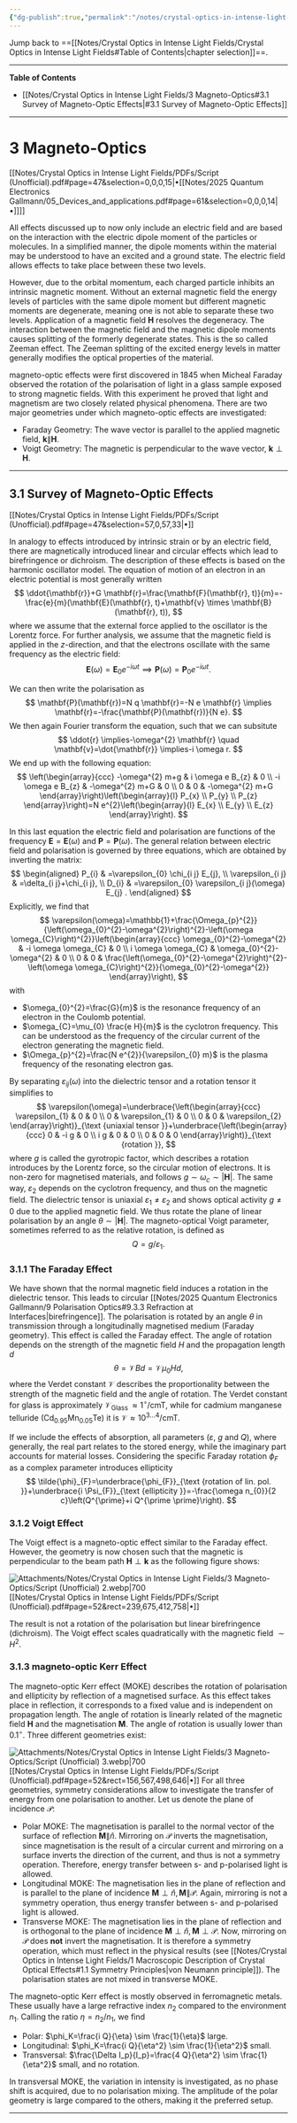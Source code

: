 ```yaml
---
{"dg-publish":true,"permalink":"/notes/crystal-optics-in-intense-light-fields/3-magneto-optics/","hide":"true","updated":"2025-05-20T17:14:45.000+02:00"}
---
```


Jump back to ==[[Notes/Crystal Optics in Intense Light Fields/Crystal Optics in Intense Light Fields#Table of Contents\|chapter selection]]==.

---
**Table of Contents**

- [[Notes/Crystal Optics in Intense Light Fields/3 Magneto-Optics#3.1 Survey of Magneto-Optic Effects\|#3.1 Survey of Magneto-Optic Effects]]
---
# 3 Magneto-Optics
[[Notes/Crystal Optics in Intense Light Fields/PDFs/Script (Unofficial).pdf#page=47&selection=0,0,0,15|•[[Notes/2025 Quantum Electronics Gallmann/05_Devices_and_applications.pdf#page=61&selection=0,0,0,14|•]]]]

All effects discussed up to now only include an electric field and are based on the interaction with the electric dipole moment of the particles or molecules. In a simplified manner, the dipole moments within the material may be understood to have an excited and a ground state. The electric field allows effects to take place between these two levels.

However, due to the orbital momentum, each charged particle inhibits an intrinsic magnetic moment. Without an external magnetic field the energy levels of particles with the same dipole moment but different magnetic moments are degenerate, meaning one is not able to separate these two levels. Application of a magnetic field $\mathbf{H}$ resolves the degeneracy. The interaction between the magnetic field and the magnetic dipole moments causes splitting of the formerly degenerate states. This is the so called Zeeman effect. The Zeeman splitting of the excited energy levels in matter generally modifies the optical properties of the material.

magneto-optic effects were first discovered in 1845 when Micheal Faraday observed the rotation of the polarisation of light in a glass sample exposed to strong magnetic fields. With this experiment he proved that light and magnetism are two closely related physical phenomena. There are two major geometries under which magneto-optic effects are investigated:

- Faraday Geometry: The wave vector is parallel to the applied magnetic field, $\mathbf{k} \| \mathbf{H}$.
- Voigt Geometry: The magnetic is perpendicular to the wave vector, $\mathbf{k} \perp \mathbf{H}$.

---
## 3.1 Survey of Magneto-Optic Effects
[[Notes/Crystal Optics in Intense Light Fields/PDFs/Script (Unofficial).pdf#page=47&selection=57,0,57,33|•]]

In analogy to effects introduced by intrinsic strain or by an electric field, there are magnetically introduced linear and circular effects which lead to birefringence or dichroism. The description of these effects is based on the harmonic oscillator model. The equation of motion of an electron in an electric potential is most generally written
$$
\ddot{\mathbf{r}}+G \mathbf{r}=\frac{\mathbf{F}(\mathbf{r}, t)}{m}=-\frac{e}{m}(\mathbf{E}(\mathbf{r}, t)+\mathbf{v} \times \mathbf{B}(\mathbf{r}, t)),
$$
where we assume that the external force applied to the oscillator is the Lorentz force. For further analysis, we assume that the magnetic field is applied in the $z$-direction, and that the electrons oscillate with the same frequency as the electric field:
$$
\mathbf{E}(\omega)=\mathbf{E}_{0} e^{-i \omega t} \implies \mathbf{P}(\omega)=\mathbf{P}_{0} e^{-i \omega t}.
$$

We can then write the polarisation as
$$
\mathbf{P}(\mathbf{r})=N q \mathbf{r}=-N e \mathbf{r} \implies \mathbf{r}=-\frac{\mathbf{P}(\mathbf{r})}{N e}.
$$
We then again Fourier transform the equation, such that we can subsitute
$$
\ddot{r} \implies-\omega^{2} \mathbf{r} \quad \mathbf{v}=\dot{\mathbf{r}} \implies-i \omega r.
$$
We end up with the following equation:
$$
\left(\begin{array}{ccc}
-\omega^{2} m+g & i \omega e B_{z} & 0 \\
-i \omega e B_{z} & -\omega^{2} m+G & 0 \\
0 & 0 & -\omega^{2} m+G
\end{array}\right)\left(\begin{array}{l}
P_{x} \\
P_{y} \\
P_{z}
\end{array}\right)=N e^{2}\left(\begin{array}{l}
E_{x} \\
E_{y} \\
E_{z}
\end{array}\right).
$$

In this last equation the electric field and polarisation are functions of the frequency $\mathbf{E}=\mathbf{E}(\omega)$ and $\mathbf{P}=\mathbf{P}(\omega)$. The general relation between electric field and polarisation is governed by three equations, which are obtained by inverting the matrix:
$$
\begin{aligned}
P_{i} & =\varepsilon_{0} \chi_{i j} E_{j}, \\
\varepsilon_{i j} & =\delta_{i j}+\chi_{i j}, \\
D_{i} & =\varepsilon_{0} \varepsilon_{i j}(\omega) E_{j} .
\end{aligned}
$$
Explicitly, we find that 
$$
\varepsilon(\omega)=\mathbb{1}+\frac{\Omega_{p}^{2}}{\left(\omega_{0}^{2}-\omega^{2}\right)^{2}-\left(\omega \omega_{C}\right)^{2}}\left(\begin{array}{ccc}
\omega_{0}^{2}-\omega^{2} & -i \omega \omega_{C} & 0 \\
i \omega \omega_{C} & \omega_{0}^{2}-\omega^{2} & 0 \\
0 & 0 & \frac{\left(\omega_{0}^{2}-\omega^{2}\right)^{2}-\left(\omega \omega_{C}\right)^{2}}{\omega_{0}^{2}-\omega^{2}}
\end{array}\right),
$$
with
- $\omega_{0}^{2}=\frac{G}{m}$ is the resonance frequency of an electron in the Coulomb potential.
- $\omega_{C}=\mu_{0} \frac{e H}{m}$ is the cyclotron frequency. This can be understood as the frequency of the circular current of the electron generating the magnetic field.
- $\Omega_{p}^{2}=\frac{N e^{2}}{\varepsilon_{0} m}$ is the plasma frequency of the resonating electron gas.

By separating $\varepsilon_{i j}(\omega)$ into the dielectric tensor and a rotation tensor it simplifies to
$$
\varepsilon(\omega)=\underbrace{\left(\begin{array}{ccc}
\varepsilon_{1} & 0 & 0 \\
0 & \varepsilon_{1} & 0 \\
0 & 0 & \varepsilon_{2}
\end{array}\right)}_{\text {uniaxial tensor }}+\underbrace{\left(\begin{array}{ccc}
0 & -i g & 0 \\
i g & 0 & 0 \\
0 & 0 & 0
\end{array}\right)}_{\text {rotation }},
$$
where $g$ is called the gyrotropic factor, which describes a rotation introduces by the Lorentz force, so the circular motion of electrons. It is non-zero for magnetised materials, and follows $g\sim\omega_c\sim|\mathbf{H}|.$ The same way, $\varepsilon_2$ depends on the cyclotron frequency, and thus on the magnetic field. The dielectric tensor is uniaxial $\varepsilon_{1} \neq \varepsilon_{2}$ and shows optical activity $g \neq 0$ due to the applied magnetic field. We thus rotate the plane of linear polarisation by an angle $\theta\sim|\mathbf{H}|.$ The magneto-optical Voigt parameter, sometimes referred to as the relative rotation, is defined as 
$$
Q=g/\varepsilon_1.
$$

### 3.1.1 The Faraday Effect

We have shown that the normal magnetic field induces a rotation in the dielectric tensor. This leads to circular [[Notes/2025 Quantum Electronics Gallmann/9 Polarisation Optics#9.3.3 Refraction at Interfaces\|birefringence]]. The polarisation is rotated by an angle $\theta$ in transmission through a longitudinally magnetised medium (Faraday geometry). This effect is called the Faraday effect. The angle of rotation depends on the strength of the magnetic field $H$ and the propagation length $d$
$$
\theta=\mathcal{V} B d=\mathcal{V} \mu_{0} H d,
$$
where the Verdet constant $\mathcal{V}$ describes the proportionality between the strength of the magnetic field and the angle of rotation. The Verdet constant for glass is approximately $\mathcal{V}_{\text {Glass }} \approx 1^{\circ} / \mathrm{cmT}$, while for cadmium manganese telluride $\left(\mathrm{Cd}_{0.95} \mathrm{Mn}_{0.05} \mathrm{Te}\right)$ it is $\mathcal{V} \approx 10^{3 \ldots 4} / \mathrm{cmT}$.

If we include the effects of absorption, all parameters ($\varepsilon,$ $g$ and $Q$), where generally, the real part relates to the stored energy, while the imaginary part accounts for material losses. Considering the specific Faraday rotation $\phi_{F}$ as a complex parameter introduces ellipticity
$$
\tilde{\phi}_{F}=\underbrace{\phi_{F}}_{\text {rotation of lin. pol. }}+\underbrace{i \Psi_{F}}_{\text {ellipticity }}=-\frac{\omega n_{0}}{2 c}\left(Q^{\prime}+i Q^{\prime \prime}\right).
$$

### 3.1.2 Voigt Effect

The Voigt effect is a magneto-optic effect similar to the Faraday effect. However, the geometry is now chosen such that the magnetic is perpendicular to the beam path $\mathbf{H} \perp \mathbf{k}$ as the following figure shows:

![Attachments/Notes/Crystal Optics in Intense Light Fields/3 Magneto-Optics/Script (Unofficial) 2.webp|700](/img/user/Attachments/Notes/Crystal%20Optics%20in%20Intense%20Light%20Fields/3%20Magneto-Optics/Script%20(Unofficial)%202.webp)[[Notes/Crystal Optics in Intense Light Fields/PDFs/Script (Unofficial).pdf#page=52&rect=239,675,412,758|•]]

The result is not a rotation of the polarisation but linear birefringence (dichroism). The Voigt effect scales quadratically with the magnetic field $\sim H^{2}$.

### 3.1.3 magneto-optic Kerr Effect

The magneto-optic Kerr effect (MOKE) describes the rotation of polarisation and ellipticity by reflection of a magnetised surface. As this effect takes place in reflection, it corresponds to a fixed value and is independent on propagation length. The angle of rotation is linearly related of the magnetic field $\mathbf{H}$ and the magnetisation $\mathbf{M}.$ The angle of rotation is usually lower than $0.1^\circ.$ Three different geometries exist:

![Attachments/Notes/Crystal Optics in Intense Light Fields/3 Magneto-Optics/Script (Unofficial) 3.webp|700](/img/user/Attachments/Notes/Crystal%20Optics%20in%20Intense%20Light%20Fields/3%20Magneto-Optics/Script%20(Unofficial)%203.webp)[[Notes/Crystal Optics in Intense Light Fields/PDFs/Script (Unofficial).pdf#page=52&rect=156,567,498,646|•]]
For all three geometries, symmetry considerations allow to investigate the transfer of energy from one polarisation to another. Let us denote the plane of incidence $\mathcal{P}:$ 

- Polar MOKE: The magnetisation is parallel to the normal vector of the surface of reflection $\mathbf{M} \| \hat{n}$. Mirroring on $\mathcal{P}$ inverts the magnetisation, since magnetisation is the result of a circular current and mirroring on a surface inverts the direction of the current, and thus is not a symmetry operation. Therefore, energy transfer between s- and p-polarised light is allowed. 
- Longitudinal MOKE: The magnetisation lies in the plane of reflection and is parallel to the plane of incidence $\mathbf{M} \perp \hat{n}, \mathbf{M} \| \mathcal{P}$. Again, mirroring is not a symmetry operation,  thus energy transfer between s- and p-polarised light is allowed.
- Transverse MOKE: The magnetisation lies in the plane of reflection and is orthogonal to the plane of incidence $\mathbf{M} \perp \hat{n}, \mathbf{M} \perp \mathcal{P}$. Now, mirroring on $\mathcal{P}$ does **not** invert the magnetisation. It is therefore a symmetry operation, which must reflect in the physical results (see [[Notes/Crystal Optics in Intense Light Fields/1 Macroscopic Description of Crystal Optical Effects#1.1 Symmetry Principles\|von Neumann principle]]). The polarisation states are not mixed in transverse MOKE.

The magneto-optic Kerr effect is mostly observed in ferromagnetic metals. These usually have a large refractive index $n_2$ compared to the environment $n_1$. Calling the ratio $\eta=n_2/n_1,$ we find  

- Polar: $\phi_K=\frac{i Q}{\eta} \sim \frac{1}{\eta}$ large.
- Longitudinal: $\phi_K=\frac{i Q}{\eta^2} \sim \frac{1}{\eta^2}$ small.
- Transversal: $\frac{\Delta I_p}{I_p}=\frac{4 Q}{\eta^2} \sim \frac{1}{\eta^2}$ small, and no rotation.

In transversal MOKE, the variation in intensity is investigated, as no phase shift is acquired, due to no polarisation mixing. The amplitude of the polar geometry is large compared to the others, making it the preferred setup.

---
